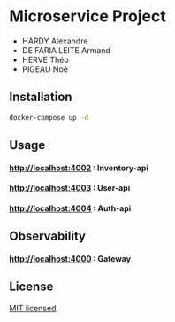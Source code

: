 # Microservice Project

- HARDY Alexandre
- DE FARIA LEITE Armand
- HERVE Théo
- PIGEAU Noé

## Installation

```bash
docker-compose up -d
```

## Usage

#### [http://localhost:4002](http://localhost:4002) : Inventory-api
#### [http://localhost:4003](http://localhost:4003) : User-api
#### [http://localhost:4004](http://localhost:4004) : Auth-api

## Observability

#### [http://localhost:4000](http://localhost:4000) : Gateway

## License

[MIT licensed](LICENSE).